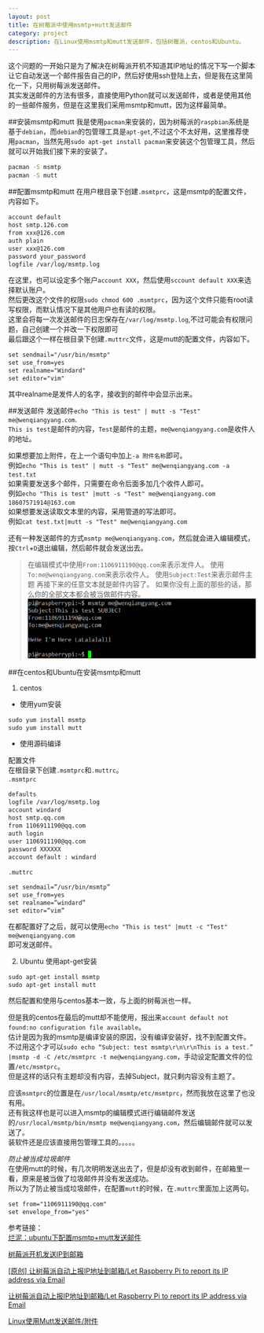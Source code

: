 ```yaml
---
layout: post
title: 在树莓派中使用msmtp+mutt发送邮件
category: project
description: 在Linux使用msmtp和mutt发送邮件，包括树莓派，centos和Ubuntu。
---
```


这个问题的一开始只是为了解决在树莓派开机不知道其IP地址的情况下写一个脚本让它自动发送一个邮件报告自己的IP，然后好使用ssh登陆上去，但是我在这里简化一下，只用树莓派发送邮件。      
其实发送邮件的方法有很多，直接使用Python就可以发送邮件，或者是使用其他的一些邮件服务，但是在这里我们采用msmtp和mutt，因为这样最简单。    

##安装msmtp和mutt
我是使用`pacman`来安装的，因为树莓派的`raspbian`系统是基于`debian`，而`debian`的包管理工具是`apt-get`,不过这个不太好用，这里推荐使用`pacman`，当然先用`sudo apt-get install pacman`来安装这个包管理工具，然后就可以开始我们接下来的安装了。

```bash
pacman -S msmtp
pacman -S mutt
```

##配置msmtp和mutt
在用户根目录下创建`.msmtprc`，这是msmtp的配置文件，内容如下。

```
account default
host smtp.126.com
from xxx@126.com
auth plain
user xxx@126.com
password your_password
logfile /var/log/msmtp.log
```

在这里，也可以设定多个账户`account XXX`，然后使用`sccount default XXX`来选择默认账户。    
然后更改这个文件的权限`sudo chmod 600 .msmtprc`，因为这个文件只能有root读写权限，而默认情况下是其他用户也有读的权限。   
这里会将每一次发送邮件的日志保存在`/var/log/msmtp.log`,不过可能会有权限问题，自己创建一个并改一下权限即可   
最后跟这个一样在根目录下创建`.muttrc`文件，这是mutt的配置文件，内容如下。   

```
set sendmail="/usr/bin/msmtp"
set use_from=yes
set realname="Windard"
set editor="vim"
```

其中realname是发件人的名字，接收到的邮件中会显示出来。   

##发送邮件
发送邮件`echo "This is test" | mutt -s "Test" me@wenqiangyang.com`.    
`This is test`是邮件的内容，`Test`是邮件的主题，`me@wenqiangyang.com`是收件人的地址。    

如果想要加上附件，在上一个语句中加上`-a 附件名称`即可。     
例如`echo "This is test" | mutt -s "Test" me@wenqiangyang.com -a test.txt`   
如果需要发送多个邮件，只需要在命令后面多加几个收件人即可。      
例如`echo "This is test" |mutt -s "Test" me@wenqiangyang.com 18607571914@163.com`    
如果想要发送读取文本里的内容，采用管道的写法即可。    
例如`cat test.txt|mutt -s "Test" me@wenqiangyang.com`     

还有一种发送邮件的方式`msmtp me@wenqiangyang.com`，然后就会进入编辑模式，按`Ctrl`+`D`退出编辑，然后邮件就会发送出去。    
>在编辑模式中使用`From:1106911190@qq.com`来表示发件人。
>使用`To:me@wenqiangyang.com`来表示收件人。
>使用`Subject:Test`来表示邮件主题
>再接下来的任意文本就是邮件内容了。
>如果你没有上面的那些的话，那么你的全部文本都会被当做邮件内容。
>![msmtp_demo.jpg](../../images/msmtp_demo.jpg)

##在centos和Ubuntu在安装msmtp和mutt   
1. centos   
- 使用yum安装   
```
sudo yum install msmtp
sudo yum install mutt
```

- 使用源码编译

配置文件   
在根目录下创建`.msmtprc`和`.muttrc`。   
`.msmtprc`      

```
defaults
logfile /var/log/msmtp.log
account windard
host smtp.qq.com
from 1106911190@qq.com
auth login
user 1106911190@qq.com
password XXXXXX
account default : windard
```

`.muttrc`     

```
set sendmail=”/usr/bin/msmtp”
set use_from=yes
set realname=”windard”
set editor=”vim”
```

在都配置好了之后，就可以使用`echo "This is test" |mutt -c "Test" me@wenqiangyang.com`  
即可发送邮件。    

2. Ubuntu
使用apt-get安装

```
sudo apt-get install msmtp
sudo apt-get install mutt
```

然后配置和使用与centos基本一致，与上面的树莓派也一样。    


但是我的centos在最后的mutt却不能使用，报出来`account default not found:no configuration file available`。      
估计是因为我的msmtp是编译安装的原因，没有编译安装好，找不到配置文件。    
不过用这个才可以`sudo echo “Subject: test msmtp\r\n\r\nThis is a test.” |msmtp -d -C /etc/msmtprc -t me@wenqiangyang.com`，手动设定配置文件的位置`/etc/msmtprc`。   
但是这样的话只有主题却没有内容，去掉Subject，就只剩内容没有主题了。       


应该`msmtprc`的位置是在`/usr/local/msmtp/etc/msmtprc`，然而我放在这里了也没有用。     
还有我这样也是可以进入msmtp的编辑模式进行编辑邮件发送的`/usr/local/msmtp/bin/msmtp me@wenqiangyang.com`，然后编辑邮件就可以发送了。      
装软件还是应该直接用包管理工具的。。。。。       


*防止被当成垃圾邮件*    
在使用mutt的时候，有几次明明发送出去了，但是却没有收到邮件，在邮箱里一看，原来是被当做了垃圾邮件并没有发送成功。     
所以为了防止被当成垃圾邮件，在配置`mutt`的时候，在`.muttrc`里面加上这两句。        

```
set from="1106911190@qq.com"
set envelope_from="yes"
```


参考链接：      
[烂泥：ubuntu下配置msmtp+mutt发送邮件](http://www.ilanni.com/?p=10589)

[树莓派开机发送IP到邮箱](http://lightless.me/archives/Send-IP-To-Mail-On-Raspberry-Pi-Start-Up.html)

[[原创] 让树莓派自动上报IP地址到邮箱/Let Raspberry Pi to report its IP address via Email](http://www.codelast.com/?p=7858)

[让树莓派自动上报IP地址到邮箱/Let Raspberry Pi to report its IP address via Email](http://forum.eepw.com.cn/thread/258882/1/)

[Linux使用Mutt发送邮件/附件](http://www.isucc.me/129.html)